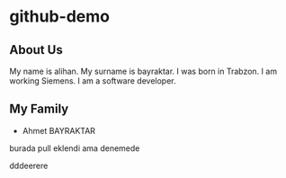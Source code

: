 # github-demo

## About Us
My name is alihan. My surname is bayraktar. I was born in Trabzon. I am working Siemens. I am a software developer.

## My Family
* Ahmet BAYRAKTAR

burada pull eklendi ama denemede

dddeerere
